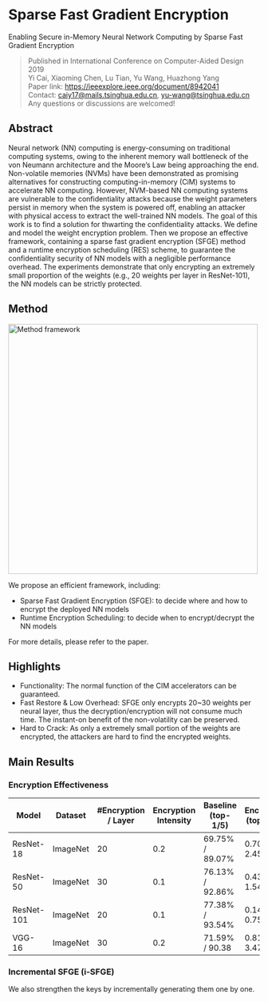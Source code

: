 # Sparse Fast Gradient Encryption

Enabling Secure in-Memory Neural Network Computing by Sparse Fast Gradient Encryption
>Published in International Conference on Computer-Aided Design 2019<br/>
>Yi Cai, Xiaoming Chen, Lu Tian, Yu Wang, Huazhong Yang<br/>
>Paper link: https://ieeexplore.ieee.org/document/8942041<br/>
>Contact: caiy17@mails.tsinghua.edu.cn, yu-wang@tsinghua.edu.cn<br/>
>Any questions or discussions are welcomed!<br/>


## Abstract
Neural network (NN) computing is energy-consuming on traditional computing systems, owing to the inherent memory wall bottleneck of the von Neumann architecture and the Moore’s Law being approaching the end. Non-volatile memories (NVMs) have been demonstrated as promising alternatives for constructing computing-in-memory (CiM) systems to accelerate NN computing. However, NVM-based NN computing systems are vulnerable to the confidentiality attacks because the weight parameters persist in memory when the system is powered off, enabling an attacker with physical access to extract the well-trained NN models. The goal of this work is to find a solution for thwarting the confidentiality attacks. We define and model the weight encryption problem. Then we propose an effective framework, containing a sparse fast gradient encryption (SFGE) method and a runtime encryption scheduling (RES) scheme, to guarantee the confidentiality security of NN models with a negligible performance overhead. The experiments demonstrate that only encrypting an extremely small proportion of the weights (e.g., 20 weights per layer in ResNet-101), the NN models can be strictly protected.

## Method
<img src="https://github.com/cai-y13/SFGE/blob/master/pic/method.png" width="500" alt="Method framework"/>

We propose an efficient framework, including:<br/>
- Sparse Fast Gradient Encryption (SFGE): to decide where and how to encrypt the deployed NN models<br/>
- Runtime Encryption Scheduling: to decide when to encrypt/decrypt the NN models<br/>

For more details, please refer to the paper.<br/>

## Highlights
- Functionality: The normal function of the CIM accelerators can be guaranteed.
- Fast Restore & Low Overhead: SFGE only encrypts 20~30 weights per neural layer, thus the decryption/encryption will not consume much time. The instant-on benefit of the non-volatility can be preserved.
- Hard to Crack: As only a extremely small portion of the weights are encrypted, the attackers are hard to find the encrypted weights.


## Main Results
### Encryption Effectiveness
  Model | Dataset | #Encryption / Layer | Encryption Intensity | Baseline (top-1/5) | Encrypted (top-1/5)  
  ----- | -----   | ---- | --- | --- | --- 
  ResNet-18 | ImageNet | 20 | 0.2 | 69.75% / 89.07% | 0.704% / 2.452% 
  ResNet-50 | ImageNet | 30 | 0.1 | 76.13% / 92.86% | 0.438% / 1.540%
  ResNet-101 | ImageNet | 20 | 0.1 | 77.38% / 93.54% | 0.144% / 0.758%
  VGG-16 | ImageNet | 30 | 0.2 | 71.59% / 90.38 | 0.818% / 3.478%
  

### Incremental SFGE (i-SFGE)
We also strengthen the keys by incrementally generating them one by one. 

